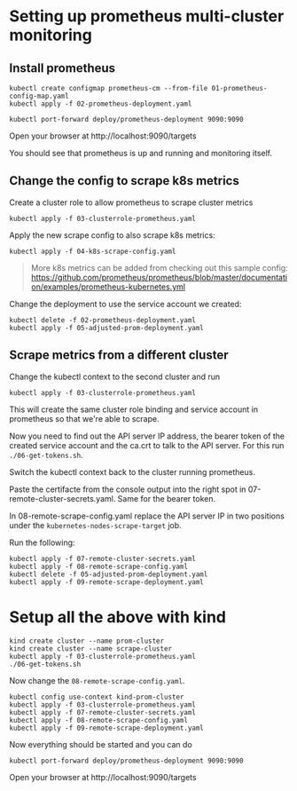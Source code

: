 # Setting up prometheus multi-cluster monitoring

## Install prometheus
```
kubectl create configmap prometheus-cm --from-file 01-prometheus-config-map.yaml
kubectl apply -f 02-prometheus-deployment.yaml
```

```
kubectl port-forward deploy/prometheus-deployment 9090:9090
```
Open your browser at http://localhost:9090/targets

You should see that prometheus is up and running and monitoring itself.

## Change the config to scrape k8s metrics
Create a cluster role to allow prometheus to scrape cluster metrics
```
kubectl apply -f 03-clusterrole-prometheus.yaml
```

Apply the new scrape config to also scrape k8s metrics:
```
kubectl apply -f 04-k8s-scrape-config.yaml
```
> More k8s metrics can be added from checking out this sample config: https://github.com/prometheus/prometheus/blob/master/documentation/examples/prometheus-kubernetes.yml

Change the deployment to use the service account we created:
```
kubectl delete -f 02-prometheus-deployment.yaml
kubectl apply -f 05-adjusted-prom-deployment.yaml
```

## Scrape metrics from a different cluster
Change the kubectl context to the second cluster and run
```
kubectl apply -f 03-clusterrole-prometheus.yaml
```
This will create the same cluster role binding and service account in prometheus so that we're able to scrape.

Now you need to find out the API server IP address, the bearer token of the created service account and the ca.crt to talk to the API server. For this run
`./06-get-tokens.sh`.

Switch the kubectl context back to the cluster running prometheus.

Paste the certifacte from the console output into the right spot in 07-remote-cluster-secrets.yaml. Same for the bearer token.

In 08-remote-scrape-config.yaml replace the API server IP in two positions under the `kubernetes-nodes-scrape-target` job.

Run the following:
```
kubectl apply -f 07-remote-cluster-secrets.yaml
kubectl apply -f 08-remote-scrape-config.yaml
kubectl delete -f 05-adjusted-prom-deployment.yaml
kubectl apply -f 09-remote-scrape-deployment.yaml
```

# Setup all the above with kind

```
kind create cluster --name prom-cluster
kind create cluster --name scrape-cluster
kubectl apply -f 03-clusterrole-prometheus.yaml
./06-get-tokens.sh
```

Now change the `08-remote-scrape-config.yaml`.

```
kubectl config use-context kind-prom-cluster
kubectl apply -f 03-clusterrole-prometheus.yaml
kubectl apply -f 07-remote-cluster-secrets.yaml
kubectl apply -f 08-remote-scrape-config.yaml
kubectl apply -f 09-remote-scrape-deployment.yaml
```

Now everything should be started and you can do
```
kubectl port-forward deploy/prometheus-deployment 9090:9090
```
Open your browser at http://localhost:9090/targets